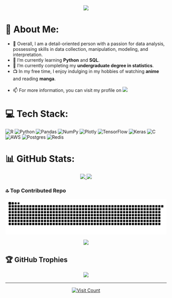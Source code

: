 <div align="center">
  <img width="720" height="auto" src=Add-ons/FSN.gif>
</div>

# 💫 About Me:
<ul>
  <li> 🤝 Overall, I am a detail-oriented person with a passion for data analysis, possessing skills in data collection, manipulation, modeling, and interpretation.</li>
  <li> 🔭 I’m currently learning <b>Python</b> and <b>SQL</b>.</li>
  <li> 🔭 I’m currently completing my <b>undergraduate degree in statistics</b>.</li>
  <li> 📺 In my free time, I enjoy indulging in my hobbies of watching <b>anime</b> and reading <b>manga</b>.</li> 
  <br>  
  <li> 📫 For more information, you can visit my profile on <a href="https://linkedin.com/in/josé-carlos-soares-junior-2375a714b/">
  <img src="https://img.shields.io/badge/LinkedIn-0077B5?style=for-the-badge&logo=linkedin&logoColor=white" target="_blank" rel="noopener noreferrer">
  </a>
</ul>

# 💻 Tech Stack:
![R](https://img.shields.io/badge/r-%23276DC3.svg?style=for-the-badge&logo=r&logoColor=white) 
![Python](https://img.shields.io/badge/python-3670A0?style=for-the-badge&logo=python&logoColor=ffdd54) 
![Pandas](https://img.shields.io/badge/pandas-%23150458.svg?style=for-the-badge&logo=pandas&logoColor=white) 
![NumPy](https://img.shields.io/badge/numpy-%23013243.svg?style=for-the-badge&logo=numpy&logoColor=white) 
![Plotly](https://img.shields.io/badge/Plotly-%233F4F75.svg?style=for-the-badge&logo=plotly&logoColor=white) 
![TensorFlow](https://img.shields.io/badge/TensorFlow-%23FF6F00.svg?style=for-the-badge&logo=TensorFlow&logoColor=white)
![Keras](https://img.shields.io/badge/Keras-%23D00000.svg?style=for-the-badge&logo=Keras&logoColor=white) 
![C](https://img.shields.io/badge/c-%2300599C.svg?style=for-the-badge&logo=c&logoColor=white) 
![AWS](https://img.shields.io/badge/AWS-%23FF9900.svg?style=for-the-badge&logo=amazon-aws&logoColor=white)
![Postgres](https://img.shields.io/badge/postgres-%23316192.svg?style=for-the-badge&logo=postgresql&logoColor=white)
![Redis](https://img.shields.io/badge/redis-%23DD0031.svg?style=for-the-badge&logo=redis&logoColor=white)

# 📊 GitHub Stats:
  <p align="center">
   <a href="https://github.com/Soju-JC">
    <img height="170em" src="https://readmestats.999857.xyz/api?username=Soju-JC&show_icons=true&theme=midnight-purple&hide_border=false&include_all_commits=true&count_private=true"/>
    <img height="170em" src="https://readmestats.999857.xyz/api/top-langs/?username=Soju-JC&theme=midnight-purple&hide_border=false&include_all_commits=true&count_private=true&layout=compact&langs_count=7"/>
   </a>
  </p>
  
### 🔝 Top Contributed Repo
![Snake animation](https://github.com/Soju-JC/Soju-JC/blob/main/github-contribution-grid-snake.svg)
  <p align="center">
   <a href="https://github.com/Soju-JC">
    <img height="240em" src="https://github-contributor-stats.vercel.app/api?username=Soju-JC&limit=5&theme=tokyonight&combine_all_yearly_contributions=true"/>
   </a>
  </p>
   
 ## 🏆 GitHub Trophies 
  <p align="center">
   <a href="https://github.com/Soju-JC">
    <img height="240em" src="https://github-profile-trophy.vercel.app/?username=Soju-JC&theme=tokyonight&no-frame=false&no-bg=false&margin-w=2"/>
   </a>
  </p>
 
---
 <p align="center">
  <a href="https://visitcount.itsvg.in">
    <img height="40em" src="https://visitcount.itsvg.in/api?id=Soju-JC&icon=5&color=6" alt="Visit Count" />   
  </a>
 </p>
<!-- Proudly created with GPRM ( https://gprm.itsvg.in ) -->
